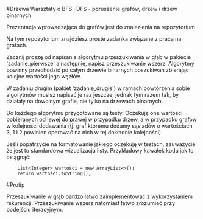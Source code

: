 
#Drzewa
Warsztaty o BFS i DFS - poruszenie grafów, drzew i drzew binarnych

Prezentacja wprowadzająca do grafów jest do znalezienia na repozytorium

Na tym repozytorium znajdziesz proste zadanka związane z pracą na grafach.

Zacznij proszę od napisania algorytmu przeszukiwania w głąb w pakiecie 'zadanie_pierwsze'
a następnie, napisz przeszukiwanie wszerz. Algorytmy powinny przechodzić po całym drzewie binarnych poszukiwań 
zbierając kolejne wartości jego węzłów.

W zadaniu drugim (pakiet 'zadanie_drugie') w ramach powtórzenia sobie algorytmów musisz napisać je raz jeszcze,
jednak tym razem tak, by działały na dowolnym grafie, nie tylko na drzewach binarnych.

Do każdego algorytmu przygotowane są testy.
Oczekują one wartości pobieranych od lewej do prawej w przypadku drzew, a w przypadku grafów 
w kolejności dodawania (tj. graf któremu dodamy sąsiadów o wartościach 3, 1 i 2 powinien operować na nich w tej dokładnie kolejności)

Jeśli popatrzycie na formatowanie jakiego oczekuję w testach, zauważycie że jest to standardowa wizualizacja listy.
Przykładowy kawałek kodu jak to osiągnąć:
```
    List<Integer> wartości = new ArrayList<>();
    return wartości.toString();
```
    
#Protip

Przeszukiwanie w głąb bardzo łatwo zaimplementować z wykorzystaniem rekurencji.
Przeszukiwanie wszerz natomiast łatwo zrozumieć przy podejściu iteracyjnym.

